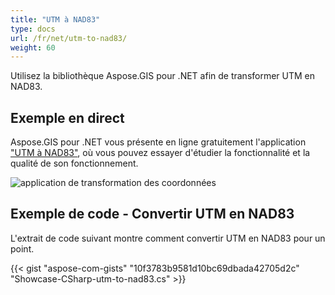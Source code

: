 ```yaml
---
title: "UTM à NAD83"
type: docs
url: /fr/net/utm-to-nad83/
weight: 60
---
```


Utilisez la bibliothèque Aspose.GIS pour .NET afin de transformer UTM en NAD83.

## **Exemple en direct**

Aspose.GIS pour .NET vous présente en ligne gratuitement l'application ["UTM à NAD83"](https://products.aspose.app/gis/transformation/utm-to-nad83), où vous pouvez essayer d'étudier la fonctionnalité et la qualité de son fonctionnement.

![application de transformation des coordonnées](transform-coordinates.png)

## **Exemple de code - Convertir UTM en NAD83**

L'extrait de code suivant montre comment convertir UTM en NAD83 pour un point.

{{< gist "aspose-com-gists" "10f3783b9581d10bc69dbada42705d2c" "Showcase-CSharp-utm-to-nad83.cs" >}}
